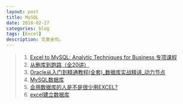 ```yaml
---
layout: post
title: MySQL
date: 2018-02-27
categories: blog
tags: [Excel]
description: 文章金句。
---
```


>1. [Excel to MySQL: Analytic Techniques for Business 专项课程](https://www.coursera.org/specializations/excel-mysql)  
>1. [从删库到跑路（全20讲）](https://www.bilibili.com/video/av5354244/?from=search&seid=13829546261950875393)
>1. [Oracle从入门到精通教程(全套)_数据库实战精讲_动力节点](https://www.bilibili.com/video/av14537979/?from=search&seid=6140421789968893062#page=3)
>1. [MySQL数据库](https://www.zhihu.com/question/34840297)
>1. [会用数据库的人是不是很少用EXCEL?](https://www.zhihu.com/question/24862211/answer/327122961)
>1. [excel建立数据库](http://club.excelhome.net/forum.php?mod=viewthread&tid=1292027&orderby=dateline)
